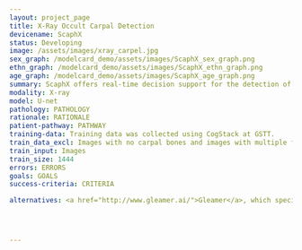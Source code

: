 ```yaml
---
layout: project_page
title: X-Ray Occult Carpal Detection
devicename: ScaphX
status: Developing
image: /assets/images/xray_carpel.jpg
sex_graph: /modelcard_demo/assets/images/ScaphX_sex_graph.png
ethn_graph: /modelcard_demo/assets/images/ScaphX_ethn_graph.png
age_graph: /modelcard_demo/assets/images/ScaphX_age_graph.png
summary: ScaphX offers real-time decision support for the detection of scaphoid fractures. The application interprets wrist x-rays to increase the accuracy and confidence of diagnosis, enabling rapid turnaround treatment with discharge or appropriate further management of these patients.
modality: X-ray
model: U-net
pathology: PATHOLOGY
rationale: RATIONALE
patient-pathway: PATHWAY
training-data: Training data was collected using CogStack at GSTT.
train_data_excl: Images with no carpal bones and images with multiple fused views were deleted. Images with poor quality and artefacts were noted but not eliminated from the dataset.
train_input: Images
train_size: 1444
errors: ERRORS
goals: GOALS
success-criteria: CRITERIA

alternatives: <a href="http://www.gleamer.ai/">Gleamer</a>, which specialise in trauma x-rays, has been considered for this purpose but was decided not suitable to solve this particular clinical problem. The decision was made to train an in-house algorithm instead.




---
```

